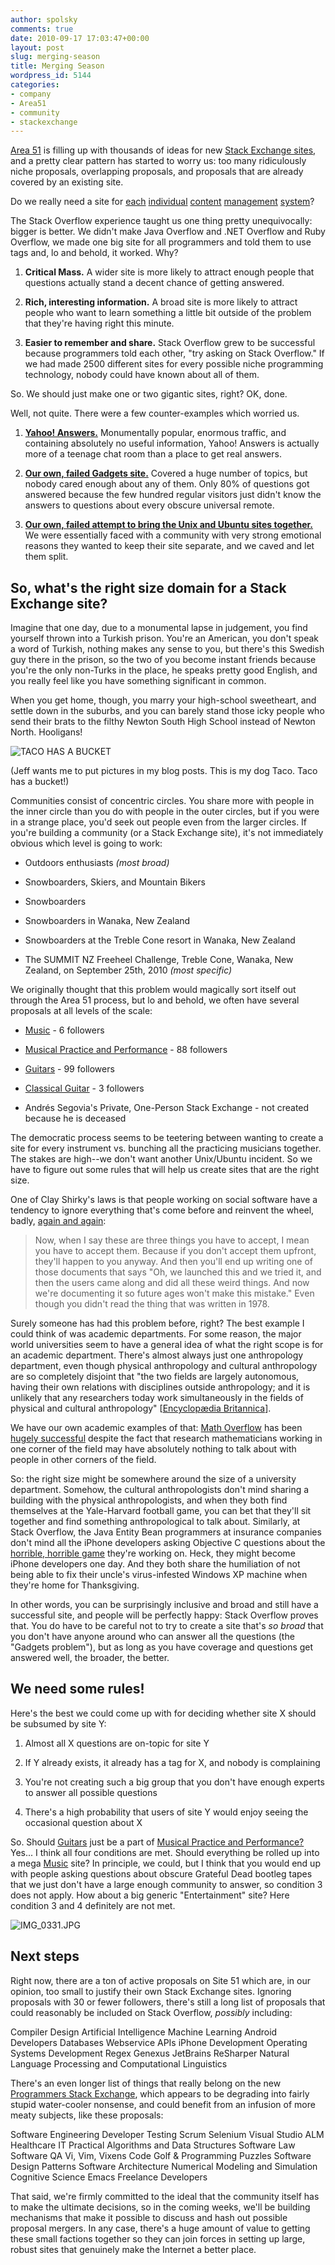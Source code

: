 ```yaml
---
author: spolsky
comments: true
date: 2010-09-17 17:03:47+00:00
layout: post
slug: merging-season
title: Merging Season
wordpress_id: 5144
categories:
- company
- Area51
- community
- stackexchange
---
```


[Area 51](http://area51.stackexchange.com/) is filling up with thousands of ideas for new [Stack Exchange sites](http://stackexchange.com/sites), and a pretty clear pattern has started to worry us: too many ridiculously niche proposals, overlapping proposals, and proposals that are already covered by an existing site.

Do we really need a site for [each](http://area51.stackexchange.com/proposals/2978/drupal-answers) [individual](http://area51.stackexchange.com/proposals/15362/dotnetnuke) [content](http://area51.stackexchange.com/proposals/6810/kentico-cms) [management](http://area51.stackexchange.com/proposals/18767/composite-c1) [system](http://area51.stackexchange.com/proposals/8740/silverstripe)?

The Stack Overflow experience taught us one thing pretty unequivocally: bigger is better. We didn't make Java Overflow and .NET Overflow and Ruby Overflow, we made one big site for all programmers and told them to use tags and, lo and behold, it worked. Why?




	
  1. **Critical Mass.** A wider site is more likely to attract enough people that questions actually stand a decent chance of getting answered.


  2. **Rich, interesting information.** A broad site is more likely to attract people who want to learn something a little bit outside of the problem that they're having right this minute.


  3. **Easier to remember and share.** Stack Overflow grew to be successful because programmers told each other, "try asking on Stack Overflow." If we had made 2500 different sites for every possible niche programming technology, nobody could have known about all of them.



So. We should just make one or two gigantic sites, right? OK, done.

Well, not quite. There were a few counter-examples which worried us.




  1. **[Yahoo! Answers.](http://answers.yahoo.com/)** Monumentally popular, enormous traffic, and containing absolutely no useful information, Yahoo! Answers is actually more of a teenage chat room than a place to get real answers.


  2. **[Our own, failed Gadgets site.](http://blog.stackoverflow.com/2010/09/pruning-season/)** Covered a huge number of topics, but nobody cared enough about any of them. Only 80% of questions got answered because the few hundred regular visitors just didn't know the answers to questions about every obscure universal remote.


  3. **[Our own, failed attempt to bring the Unix and Ubuntu sites together.](http://blog.stackoverflow.com/2010/09/fork-it/)** We were essentially faced with a community with very strong emotional reasons they wanted to keep their site separate, and we caved and let them split.





## So, what's the right size domain for a Stack Exchange site?



Imagine that one day, due to a monumental lapse in judgement, you find yourself thrown into a Turkish prison. You're an American, you don't speak a word of Turkish, nothing makes any sense to you, but there's this Swedish guy there in the prison, so the two of you become instant friends because you're the only non-Turks in the place, he speaks pretty good English, and you really feel like you have something significant in common. 

When you get home, though, you marry your high-school sweetheart, and settle down in the suburbs, and you can barely stand those icky people who send their brats to the filthy Newton South High School instead of Newton North. Hooligans!

![TACO HAS A BUCKET](/blog/images/wordpress/IMG_0329.jpg)

(Jeff wants me to put pictures in my blog posts. This is my dog Taco. Taco has a bucket!)
 
Communities consist of concentric circles. You share more with people in the inner circle than you do with people in the outer circles, but if you were in a strange place, you'd seek out people even from the larger circles. If you're building a community (or a Stack Exchange site), it's not immediately obvious which level is going to work:

	


		
  * Outdoors enthusiasts _(most broad)_

		
  * Snowboarders, Skiers, and Mountain Bikers

		
  * Snowboarders

		
  * Snowboarders in Wanaka, New Zealand

		
  * Snowboarders at the Treble Cone resort in Wanaka, New Zealand

		
  * The SUMMIT NZ Freeheel Challenge, Treble Cone, Wanaka, New Zealand, on September 25th, 2010 _(most specific)_

	

We originally thought that this problem would magically sort itself out through the Area 51 process, but lo and behold, we often have several proposals at all levels of the scale:

	
		
  * [Music](http://area51.stackexchange.com/proposals/17796/music) - 6 followers

		
  * [Musical Practice and Performance](http://area51.stackexchange.com/proposals/4059/musical-practice-and-performance) - 88 followers

		
  * [Guitars](http://area51.stackexchange.com/proposals/6320/guitars) - 99 followers

		
  * [Classical Guitar](http://area51.stackexchange.com/proposals/8874/classical-guitar) - 3 followers

		
  * Andrés Segovia's Private, One-Person Stack Exchange - not created because he is deceased

	

The democratic process seems to be teetering between wanting to create a site for every instrument vs. bunching all the practicing musicians together. The stakes are high--we don't want another Unix/Ubuntu incident. So we have to figure out some rules that will help us create sites that are the right size.

One of Clay Shirky's laws is that people working on social software have a tendency to ignore everything that's come before and reinvent the wheel, badly, [again and again](http://www.shirky.com/writings/group_enemy.html):



<blockquote>Now, when I say these are three things you have to accept, I mean you have to accept them. Because if you don't accept them upfront, they'll happen to you anyway. And then you'll end up writing one of those documents that says "Oh, we launched this and we tried it, and then the users came along and did all these weird things. And now we're documenting it so future ages won't make this mistake." Even though you didn't read the thing that was written in 1978.</blockquote>



Surely someone has had this problem before, right? The best example I could think of was academic departments. For some reason, the major world universities seem to have a general idea of what the right scope is for an academic department. There's almost always just one anthropology department, even though physical anthropology and cultural anthropology are so completely disjoint that "the two fields are largely autonomous, having their own relations with disciplines outside anthropology; and it is unlikely that any researchers today work simultaneously in the fields of physical and cultural anthropology" [[Encyclopædia Britannica](http://www.britannica.com/EBchecked/topic/146165/cultural-anthropology)].

We have our own academic examples of that: [Math Overflow](http://mathoverflow.net/) has been [hugely successful](http://www.mercurynews.com/san-jose-neighborhoods/ci_15713739) despite the fact that research mathematicians working in one corner of the field may have absolutely nothing to talk about with people in other corners of the field.

So: the right size might be somewhere around the size of a university department. Somehow, the cultural anthropologists don't mind sharing a building with the physical anthropologists, and when they both find themselves at the Yale-Harvard football game, you can bet that they'll sit together and find something anthropological to talk about. Similarly, at Stack Overflow, the Java Entity Bean programmers at insurance companies don't mind all the iPhone developers asking Objective C questions about the [horrible, horrible game](http://gaming.stackexchange.com/q/3748/230) they're working on. Heck, they might become iPhone developers one day. And they both share the humiliation of not being able to fix their uncle's virus-infested Windows XP machine when they're home for Thanksgiving.

In other words, you can be surprisingly inclusive and broad and still have a successful site, and people will be perfectly happy: Stack Overflow proves that. You do have to be careful not to try to create a site that's _so broad_ that you don't have anyone around who can answer all the questions (the "Gadgets problem"), but as long as you have coverage and questions get answered well, the broader, the better.



## We need some rules!



Here's the best we could come up with for deciding whether site X should be subsumed by site Y:

	


		
  1. Almost all X questions are on-topic for site Y

		
  2. If Y already exists, it already has a tag for X, and nobody is complaining

		
  3. You're not creating such a big group that you don't have enough experts to answer all possible questions

		
  4. There's a high probability that users of site Y would enjoy seeing the occasional question about X

	

So. Should [Guitars](http://area51.stackexchange.com/proposals/6320/guitars) just be a part of [Musical Practice and Performance?](http://area51.stackexchange.com/proposals/4059/musical-practice-and-performance) Yes... I think all four conditions are met. Should everything be rolled up into a mega [Music](http://area51.stackexchange.com/proposals/17796/music) site? In principle, we could, but I think that you would end up with people asking questions about obscure Grateful Dead bootleg tapes that we just don't have a large enough community to answer, so condition 3 does not apply. How about a big generic "Entertainment" site? Here condition 3 and 4 definitely are not met.

![IMG_0331.JPG](/blog/images/wordpress/IMG_0331.jpg)



## Next steps



Right now, there are a ton of active proposals on Site 51 which are, in our opinion, too small to justify their own Stack Exchange sites. Ignoring proposals with 30 or fewer followers, there's still a long list of proposals that could reasonably be included on Stack Overflow, _possibly_ including:




Compiler Design
Artificial Intelligence
Machine Learning
Android Developers
Databases
Webservice APIs
iPhone Development
Operating Systems Development
Regex
Genexus
JetBrains ReSharper
Natural Language Processing and Computational Linguistics




There's an even longer list of things that really belong on the new [Programmers Stack Exchange](http://programmers.stackexchange.com/), which appears to be degrading into fairly stupid water-cooler nonsense, and could benefit from an infusion of more meaty subjects, like these proposals:




Software Engineering
Developer Testing
Scrum
Selenium
Visual Studio ALM
Healthcare IT
Practical Algorithms and Data Structures
Software Law
Software QA
Vi, Vim, Vixens
Code Golf  & Programming Puzzles
Software Design Patterns
Software Architecture
Numerical Modeling and Simulation
Cognitive Science
Emacs
Freelance Developers




That said, we're firmly committed to the ideal that the community itself has to make the ultimate decisions, so in the coming weeks, we'll be building mechanisms that make it possible to discuss and hash out possible proposal mergers. In any case, there's a huge amount of value to getting these small factions together so they can join forces in setting up large, robust sites that genuinely make the Internet a better place.
